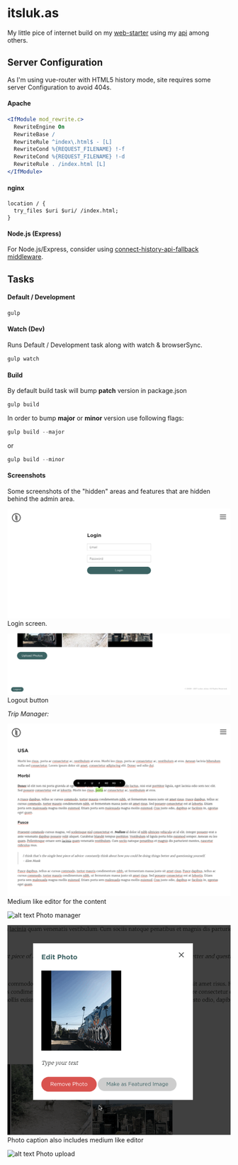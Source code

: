 # itsluk.as
My little pice of internet build on my [web-starter](https://github.com/lukasjuhas/web-starter) using my [api](https://github.com/lukasjuhas/api.itsluk.as) among others.

## Server Configuration
As I'm using vue-router with HTML5 history mode, site requires some server Configuration
to avoid 404s.

#### Apache

```apache
<IfModule mod_rewrite.c>
  RewriteEngine On
  RewriteBase /
  RewriteRule ^index\.html$ - [L]
  RewriteCond %{REQUEST_FILENAME} !-f
  RewriteCond %{REQUEST_FILENAME} !-d
  RewriteRule . /index.html [L]
</IfModule>
```

#### nginx

```nginx
location / {
  try_files $uri $uri/ /index.html;
}
```

#### Node.js (Express)

For Node.js/Express, consider using [connect-history-api-fallback middleware](https://github.com/bripkens/connect-history-api-fallback).


## Tasks
#### Default / Development
```js
gulp
```

#### Watch (Dev)
Runs Default / Development task along with watch & browserSync.

```js
gulp watch
```

#### Build
By default build task will bump **patch** version in package.json
```js
gulp build
```

In order to bump **major** or **minor** version use following flags:
```js
gulp build --major
```
or
```js
gulp build --minor
```

#### Screenshots
Some screenshots of the "hidden" areas and features that are hidden behind the admin area.

![alt text](https://github.com/lukasjuhas/itsluk.as/raw/master/docs/screenshots/login.png "Login")
Login screen.

![alt text](https://github.com/lukasjuhas/itsluk.as/raw/master/docs/screenshots/logout-button.png "Logout Button")
Logout button

*Trip Manager:*

![alt text](https://github.com/lukasjuhas/itsluk.as/raw/master/docs/screenshots/medium-editor.png "Medium Editor")
Medium like editor for the content

![alt text](https://github.com/lukasjuhas/itsluk.as/raw/master/docs/screenshots/photo-manager.gif "Photo Manager")
Photo manager

![alt text](https://github.com/lukasjuhas/itsluk.as/raw/master/docs/screenshots/photo-caption.gif "Photo Caption")
Photo caption also includes medium like editor

![alt text](https://github.com/lukasjuhas/itsluk.as/raw/master/docs/screenshots/photo-upload.png "Photo upload")
Photo upload

